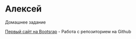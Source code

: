 # Алексей
Домашнее задание

[Первый сайт на Bootsrap](https://alboox89.github.io/first(bootstrap)/ "Изучаем Bootstrap") - Работа с репозиторием на Github
